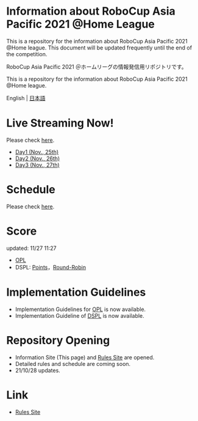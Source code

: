 # Information about RoboCup Asia Pacific 2021 @Home League
This is a repository for the information about RoboCup Asia Pacific 2021 @Home league. This document will be updated frequently until the end of the competition.

RoboCup Asia Pacific 2021 ＠ホームリーグの情報発信用リポジトリです。

This is a repository for the information about RoboCup Asia Pacific 2021 @Home league.

English | [日本語](README.md)

# Live Streaming Now!

Please check [here](https://youtu.be/HpHGXcKKY2o).

- [Day1 (Nov., 25th)](https://youtu.be/EgJm-qzpyok)
- [Day2 (Nov., 26th)](https://youtu.be/ULgCVyfgaBM)
- [Day3 (Nov., 27th)](https://youtu.be/HpHGXcKKY2o)

# Schedule

Please check [here](./Data/schedule.pdf).

# Score
updated: 11/27 11:27
- [OPL](./Score/スコアシート_11261127_OPL.pdf)
- DSPL: [Points](./Score/スコアシート_11271127_DSPL1.pdf)，[Round-Robin](./Score/スコアシート_11271127_DSPL2.pdf)

# Implementation Guidelines

- Implementation Guidelines for [OPL](./Data/opl_en.md) is now available.
- Implementation Guideline of [DSPL](./Data/dspl.md) is now available.

# Repository Opening 

- Information Site (This page) and [Rules Site](https://github.com/RoboCupAtHomeJP/Rule2021) are opened.
- Detailed rules and schedule are coming soon.
- 21/10/28 updates.

# Link
- [Rules Site](https://github.com/RoboCupAtHomeJP/Rule2021)

